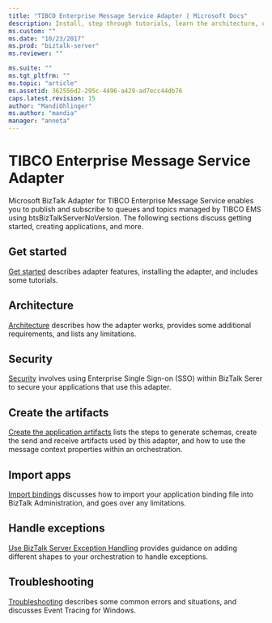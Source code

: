 ```yaml
---
title: "TIBCO Enterprise Message Service Adapter | Microsoft Docs"
description: Install, step through tutorials, learn the architecture, use SSO security, create your applications, import the binding file, and add exception handling when using the BizTalk Adapter for TIBCO EMS in BizTalk Server
ms.custom: ""
ms.date: "10/23/2017"
ms.prod: "biztalk-server"
ms.reviewer: ""

ms.suite: ""
ms.tgt_pltfrm: ""
ms.topic: "article"
ms.assetid: 362556d2-295c-4496-a429-ad7ecc44db76
caps.latest.revision: 15
author: "MandiOhlinger"
ms.author: "mandia"
manager: "anneta"
---
```

# TIBCO Enterprise Message Service Adapter
Microsoft BizTalk Adapter for TIBCO Enterprise Message Service enables you to publish and subscribe to queues and topics managed by TIBCO EMS using btsBizTalkServerNoVersion.  The following sections discuss getting started, creating applications, and more.  
   
## Get started
[Get started](../core/getting-started-with-biztalk-adapter-for-tibco-enterprise-message-service.md) describes adapter features, installing the adapter, and includes some tutorials.

## Architecture
[Architecture](../core/planning-and-architecture16.md) describes how the adapter works, provides some additional requirements, and lists any limitations.

## Security
[Security](../core/security-in-biztalk-adapter-for-tibco-ems.md) involves using Enterprise Single Sign-on (SSO) within BizTalk Serer to secure your applications that use this adapter.

## Create the artifacts
[Create the application artifacts](../core/developing-applications5.md) lists the steps to generate schemas, create the send and receive artifacts used by this adapter, and how to use the message context properties within an orchestration.

## Import apps
[Import bindings](../core/deploying-biztalk-adapter-for-tibco-enterprise-message-service.md) discusses how to import your application binding file into BizTalk Administration, and goes over any limitations. 

## Handle exceptions
[Use BizTalk Server Exception Handling](../core/using-biztalk-server-exception-handling5.md) provides guidance on adding different shapes to your orchestration to handle exceptions.

## Troubleshooting
 [Troubleshooting](../core/troubleshooting-tibco-enterprise-message-service.md) describes some common errors and situations, and discusses Event Tracing for Windows.